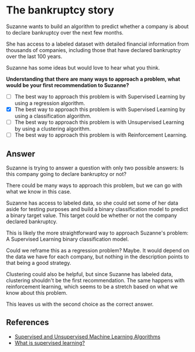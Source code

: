 # The bankruptcy story

Suzanne wants to build an algorithm to predict whether a company is about to declare bankruptcy over the next few months.

She has access to a labeled dataset with detailed financial information from thousands of companies, including those that have declared bankruptcy over the last 100 years.

Suzanne has some ideas but would love to hear what you think.

**Understanding that there are many ways to approach a problem, what would be your first recommendation to Suzanne?**

- [ ] The best way to approach this problem is with Supervised Learning by using a regression algorithm.
- [x] The best way to approach this problem is with Supervised Learning by using a classification algorithm.
- [ ] The best way to approach this problem is with Unsupervised Learning by using a clustering algorithm.
- [ ] The best way to approach this problem is with Reinforcement Learning.

## Answer

Suzanne is trying to answer a question with only two possible answers: Is this company going to declare bankruptcy or not?

There could be many ways to approach this problem, but we can go with what we know in this case.

Suzanne has access to labeled data, so she could set some of her data aside for testing purposes and build a binary classification model to predict a binary target value. This target could be whether or not the company declared bankruptcy.

This is likely the more straightforward way to approach Suzanne's problem: A Supervised Learning binary classification model.

Could we reframe this as a regression problem? Maybe. It would depend on the data we have for each company, but nothing in the description points to that being a good strategy.

Clustering could also be helpful, but since Suzanne has labeled data, clustering shouldn't be the first recommendation. The same happens with reinforcement learning, which seems to be a stretch based on what we know about this problem.

This leaves us with the second choice as the correct answer.

## References

- [Supervised and Unsupervised Machine Learning Algorithms](https://machinelearningmastery.com/supervised-and-unsupervised-machine-learning-algorithms/)
- [What is supervised learning?](https://www.ibm.com/cloud/learn/supervised-learning)
